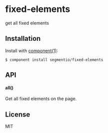 
# fixed-elements

  get all fixed elements

## Installation

  Install with [component(1)](http://component.io):

    $ component install segmentio/fixed-elements

## API

#### all()

  Get all fixed elements on the page.

## License

  MIT
